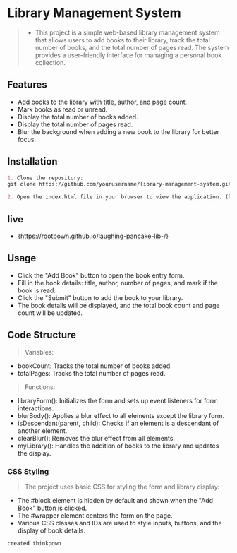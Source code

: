 # Library Management System
> - This project is a simple web-based library management system that allows users to add books to their library, track the total number of books, and the total number of pages read. The system provides a user-friendly interface for managing a personal book collection.

## Features
 - Add books to the library with title, author, and page count.
- Mark books as read or unread.
- Display the total number of books added.
- Display the total number of pages read.
- Blur the background when adding a new book to the library for better focus.
 ## Installation
```md
1. Clone the repository:
git clone https://github.com/yourusername/library-management-system.git

2. Open the index.html file in your browser to view the application. (live)
```
## live
- {https://rootpown.github.io/laughing-pancake-lib-/}
## Usage
- Click the "Add Book" button to open the book entry form.
- Fill in the book details: title, author, number of pages, and mark if the book is read.
- Click the "Submit" button to add the book to your library.
- The book details will be displayed, and the total book count and page count will be updated.
## Code Structure
> Variables:

- bookCount: Tracks the total number of books added.
- totalPages: Tracks the total number of pages read.
> Functions:

- libraryForm(): Initializes the form and sets up event listeners for form interactions.
- blurBody(): Applies a blur effect to all elements except the library form.
- isDescendant(parent, child): Checks if an element is a descendant of another element.
- clearBlur(): Removes the blur effect from all elements.
- myLibrary(): Handles the addition of books to the library and updates the display.
### CSS Styling
> The project uses basic CSS for styling the form and library display:

- The #block element is hidden by default and shown when the "Add Book" button is clicked.
- The #wrapper element centers the form on the page.
- Various CSS classes and IDs are used to style inputs, buttons, and the display of book details.

```sh
created thinkpown
````